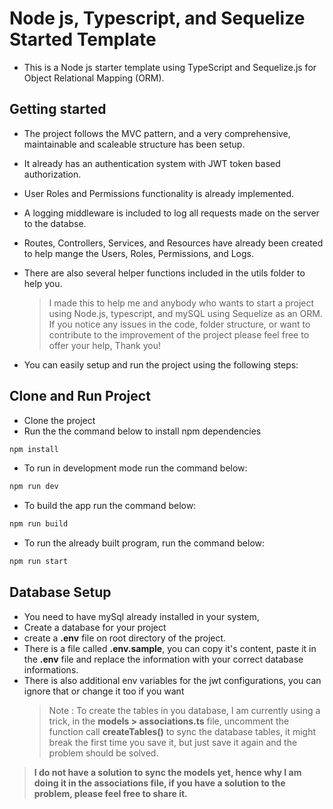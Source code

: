 # Node js, Typescript, and Sequelize Started Template

- This is a Node js starter template using TypeScript and Sequelize.js for Object Relational Mapping (ORM).

## Getting started

- The project follows the MVC pattern, and a very comprehensive, maintainable and scaleable structure has been setup.
- It already has an authentication system with JWT token based authorization.
- User Roles and Permissions functionality is already implemented.
- A logging middleware is included to log all requests made on the server to the databse.
- Routes, Controllers, Services, and Resources have already been created to help mange the Users, Roles, Permissions, and Logs.
- There are also several helper functions included in the utils folder to help you.

  > I made this to help me and anybody who wants to start a project using Node.js, typescript, and mySQL using Sequelize as an ORM. If you notice any issues in the code, folder structure, or want to contribute to the improvement of the project please feel free to offer your help, Thank you!

- You can easily setup and run the project using the following steps:

## Clone and Run Project

- Clone the project
- Run the the command below to install npm dependencies

```bash
npm install
```

- To run in development mode run the command below:

```bash
npm run dev
```

- To build the app run the command below:

```bash
npm run build
```

- To run the already built program, run the command below:

```bash
npm run start
```

## Database Setup

- You need to have mySql already installed in your system,
- Create a database for your project
- create a **.env** file on root directory of the project.
- There is a file called **.env.sample**, you can copy it's content, paste it in the **.env** file and replace the information with your correct database informations.
- There is also additional env variables for the jwt configurations, you can ignore that or change it too if you want
  > Note : To create the tables in you database, I am currently using a trick, in the **models > associations.ts** file, uncomment the function call **createTables()** to sync the database tables, it might break the first time you save it, but just save it again and the problem should be solved.

> **I do not have a solution to sync the models yet, hence why I am doing it in the associations file, if you have a solution to the problem, please feel free to share it.**
